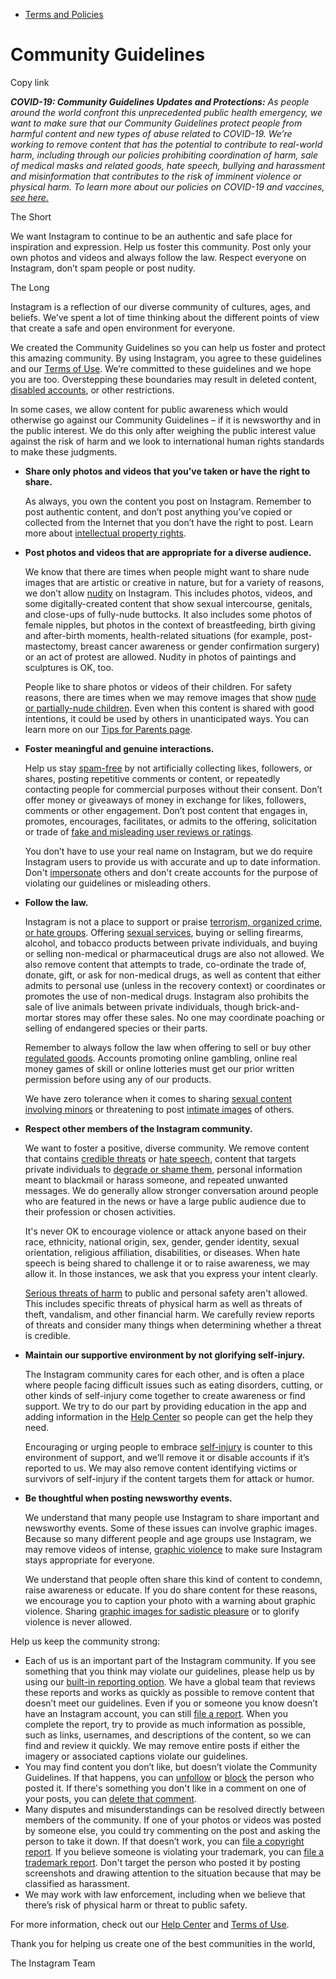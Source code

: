 *   [Terms and Policies](https://help.instagram.com/1417489251945243/?helpref=breadcrumb)

Community Guidelines
====================

Copy link

_**COVID-19: Community Guidelines Updates and Protections:** As people around the world confront this unprecedented public health emergency, we want to make sure that our Community Guidelines protect people from harmful content and new types of abuse related to COVID-19. We’re working to remove content that has the potential to contribute to real-world harm, including through our policies prohibiting coordination of harm, sale of medical masks and related goods, hate speech, bullying and harassment and misinformation that contributes to the risk of imminent violence or physical harm. To learn more about our policies on COVID-19 and vaccines, [see here.](https://help.instagram.com/697825587576762?helpref=faq_content)_

The Short

We want Instagram to continue to be an authentic and safe place for inspiration and expression. Help us foster this community. Post only your own photos and videos and always follow the law. Respect everyone on Instagram, don’t spam people or post nudity.

The Long

Instagram is a reflection of our diverse community of cultures, ages, and beliefs. We’ve spent a lot of time thinking about the different points of view that create a safe and open environment for everyone.

We created the Community Guidelines so you can help us foster and protect this amazing community. By using Instagram, you agree to these guidelines and our [Terms of Use](https://www.instagram.com/legal/terms). We’re committed to these guidelines and we hope you are too. Overstepping these boundaries may result in deleted content, [disabled accounts](https://help.instagram.com/366993040048856?helpref=faq_content), or other restrictions.

In some cases, we allow content for public awareness which would otherwise go against our Community Guidelines – if it is newsworthy and in the public interest. We do this only after weighing the public interest value against the risk of harm and we look to international human rights standards to make these judgments.

*   **Share only photos and videos that you’ve taken or have the right to share.**
    
    As always, you own the content you post on Instagram. Remember to post authentic content, and don’t post anything you’ve copied or collected from the Internet that you don’t have the right to post. Learn more about [intellectual property rights](https://help.instagram.com/126382350847838?helpref=faq_content).
    
*   **Post photos and videos that are appropriate for a diverse audience.**
    
    We know that there are times when people might want to share nude images that are artistic or creative in nature, but for a variety of reasons, we don’t allow [nudity](https://l.instagram.com/?u=https%3A%2F%2Fwww.facebook.com%2Fcommunitystandards%2Fadult_nudity_sexual_activity&e=AT3DL676-5Vva2qNOrygZVkrhDUFQik8inAjhUI6j_bFjavmScAzlP4kvW15zCrxhY2dGhF2yq83NCrWk3eMuy15QpSOtR8mUlQPAjA1Fv-8SgoWQowDGg4LrGmNsqRuJldqxSTpHR1Dep0vs9ZmBQ) on Instagram. This includes photos, videos, and some digitally-created content that show sexual intercourse, genitals, and close-ups of fully-nude buttocks. It also includes some photos of female nipples, but photos in the context of breastfeeding, birth giving and after-birth moments, health-related situations (for example, post-mastectomy, breast cancer awareness or gender confirmation surgery) or an act of protest are allowed. Nudity in photos of paintings and sculptures is OK, too.
    
    People like to share photos or videos of their children. For safety reasons, there are times when we may remove images that show [nude or partially-nude children](https://l.instagram.com/?u=https%3A%2F%2Fwww.facebook.com%2Fcommunitystandards%2Fchild_nudity_sexual_exploitation&e=AT3DL676-5Vva2qNOrygZVkrhDUFQik8inAjhUI6j_bFjavmScAzlP4kvW15zCrxhY2dGhF2yq83NCrWk3eMuy15QpSOtR8mUlQPAjA1Fv-8SgoWQowDGg4LrGmNsqRuJldqxSTpHR1Dep0vs9ZmBQ). Even when this content is shared with good intentions, it could be used by others in unanticipated ways. You can learn more on our [Tips for Parents page](https://help.instagram.com/154475974694511/?helpref=faq_content).
    
*   **Foster meaningful and genuine interactions.**
    
    Help us stay [spam-free](https://l.instagram.com/?u=https%3A%2F%2Fwww.facebook.com%2Fcommunitystandards%2Fspam&e=AT3DL676-5Vva2qNOrygZVkrhDUFQik8inAjhUI6j_bFjavmScAzlP4kvW15zCrxhY2dGhF2yq83NCrWk3eMuy15QpSOtR8mUlQPAjA1Fv-8SgoWQowDGg4LrGmNsqRuJldqxSTpHR1Dep0vs9ZmBQ) by not artificially collecting likes, followers, or shares, posting repetitive comments or content, or repeatedly contacting people for commercial purposes without their consent. Don’t offer money or giveaways of money in exchange for likes, followers, comments or other engagement. Don’t post content that engages in, promotes, encourages, facilitates, or admits to the offering, solicitation or trade of [fake and misleading user reviews or ratings](https://l.instagram.com/?u=https%3A%2F%2Fwww.facebook.com%2Fcommunitystandards%2Ffraud_deception&e=AT3DL676-5Vva2qNOrygZVkrhDUFQik8inAjhUI6j_bFjavmScAzlP4kvW15zCrxhY2dGhF2yq83NCrWk3eMuy15QpSOtR8mUlQPAjA1Fv-8SgoWQowDGg4LrGmNsqRuJldqxSTpHR1Dep0vs9ZmBQ).
    
    You don’t have to use your real name on Instagram, but we do require Instagram users to provide us with accurate and up to date information. Don't [impersonate](https://l.instagram.com/?u=https%3A%2F%2Fwww.facebook.com%2Fcommunitystandards%2Fmisrepresentation&e=AT3DL676-5Vva2qNOrygZVkrhDUFQik8inAjhUI6j_bFjavmScAzlP4kvW15zCrxhY2dGhF2yq83NCrWk3eMuy15QpSOtR8mUlQPAjA1Fv-8SgoWQowDGg4LrGmNsqRuJldqxSTpHR1Dep0vs9ZmBQ) others and don't create accounts for the purpose of violating our guidelines or misleading others.
    
*   **Follow the law.**
    
    Instagram is not a place to support or praise [terrorism, organized crime, or hate groups](https://l.instagram.com/?u=https%3A%2F%2Fwww.facebook.com%2Fcommunitystandards%2Fdangerous_individuals_organizations&e=AT3DL676-5Vva2qNOrygZVkrhDUFQik8inAjhUI6j_bFjavmScAzlP4kvW15zCrxhY2dGhF2yq83NCrWk3eMuy15QpSOtR8mUlQPAjA1Fv-8SgoWQowDGg4LrGmNsqRuJldqxSTpHR1Dep0vs9ZmBQ). Offering [sexual services](https://l.instagram.com/?u=https%3A%2F%2Fwww.facebook.com%2Fcommunitystandards%2Fsexual_solicitation&e=AT3DL676-5Vva2qNOrygZVkrhDUFQik8inAjhUI6j_bFjavmScAzlP4kvW15zCrxhY2dGhF2yq83NCrWk3eMuy15QpSOtR8mUlQPAjA1Fv-8SgoWQowDGg4LrGmNsqRuJldqxSTpHR1Dep0vs9ZmBQ), buying or selling firearms, alcohol, and tobacco products between private individuals, and buying or selling non-medical or pharmaceutical drugs are also not allowed. We also remove content that attempts to trade, co-ordinate the trade of, donate, gift, or ask for non-medical drugs, as well as content that either admits to personal use (unless in the recovery context) or coordinates or promotes the use of non-medical drugs. Instagram also prohibits the sale of live animals between private individuals, though brick-and-mortar stores may offer these sales. No one may coordinate poaching or selling of endangered species or their parts.
    
    Remember to always follow the law when offering to sell or buy other [regulated goods](https://l.instagram.com/?u=https%3A%2F%2Fwww.facebook.com%2Fcommunitystandards%2Fregulated_goods&e=AT3DL676-5Vva2qNOrygZVkrhDUFQik8inAjhUI6j_bFjavmScAzlP4kvW15zCrxhY2dGhF2yq83NCrWk3eMuy15QpSOtR8mUlQPAjA1Fv-8SgoWQowDGg4LrGmNsqRuJldqxSTpHR1Dep0vs9ZmBQ). Accounts promoting online gambling, online real money games of skill or online lotteries must get our prior written permission before using any of our products.
    
    We have zero tolerance when it comes to sharing [sexual content involving minors](https://l.instagram.com/?u=https%3A%2F%2Fwww.facebook.com%2Fcommunitystandards%2Fchild_nudity_sexual_exploitation&e=AT3DL676-5Vva2qNOrygZVkrhDUFQik8inAjhUI6j_bFjavmScAzlP4kvW15zCrxhY2dGhF2yq83NCrWk3eMuy15QpSOtR8mUlQPAjA1Fv-8SgoWQowDGg4LrGmNsqRuJldqxSTpHR1Dep0vs9ZmBQ) or threatening to post [intimate images](https://l.instagram.com/?u=https%3A%2F%2Fwww.facebook.com%2Fcommunitystandards%2Fsexual_exploitation_adults&e=AT3DL676-5Vva2qNOrygZVkrhDUFQik8inAjhUI6j_bFjavmScAzlP4kvW15zCrxhY2dGhF2yq83NCrWk3eMuy15QpSOtR8mUlQPAjA1Fv-8SgoWQowDGg4LrGmNsqRuJldqxSTpHR1Dep0vs9ZmBQ) of others.
    
*   **Respect other members of the Instagram community.**
    
    We want to foster a positive, diverse community. We remove content that contains [credible threats](https://l.instagram.com/?u=https%3A%2F%2Fwww.facebook.com%2Fcommunitystandards%2Fcredible_violence&e=AT3DL676-5Vva2qNOrygZVkrhDUFQik8inAjhUI6j_bFjavmScAzlP4kvW15zCrxhY2dGhF2yq83NCrWk3eMuy15QpSOtR8mUlQPAjA1Fv-8SgoWQowDGg4LrGmNsqRuJldqxSTpHR1Dep0vs9ZmBQ) or [hate speech](https://l.instagram.com/?u=https%3A%2F%2Fwww.facebook.com%2Fcommunitystandards%2Fhate_speech&e=AT3DL676-5Vva2qNOrygZVkrhDUFQik8inAjhUI6j_bFjavmScAzlP4kvW15zCrxhY2dGhF2yq83NCrWk3eMuy15QpSOtR8mUlQPAjA1Fv-8SgoWQowDGg4LrGmNsqRuJldqxSTpHR1Dep0vs9ZmBQ), content that targets private individuals to [degrade or shame them](https://l.instagram.com/?u=https%3A%2F%2Fwww.facebook.com%2Fcommunitystandards%2Fbullying&e=AT3DL676-5Vva2qNOrygZVkrhDUFQik8inAjhUI6j_bFjavmScAzlP4kvW15zCrxhY2dGhF2yq83NCrWk3eMuy15QpSOtR8mUlQPAjA1Fv-8SgoWQowDGg4LrGmNsqRuJldqxSTpHR1Dep0vs9ZmBQ), personal information meant to blackmail or harass someone, and repeated unwanted messages. We do generally allow stronger conversation around people who are featured in the news or have a large public audience due to their profession or chosen activities.
    
    It's never OK to encourage violence or attack anyone based on their race, ethnicity, national origin, sex, gender, gender identity, sexual orientation, religious affiliation, disabilities, or diseases. When hate speech is being shared to challenge it or to raise awareness, we may allow it. In those instances, we ask that you express your intent clearly.
    
    [Serious threats of harm](https://l.instagram.com/?u=https%3A%2F%2Fwww.facebook.com%2Fcommunitystandards%2Fcredible_violence&e=AT3DL676-5Vva2qNOrygZVkrhDUFQik8inAjhUI6j_bFjavmScAzlP4kvW15zCrxhY2dGhF2yq83NCrWk3eMuy15QpSOtR8mUlQPAjA1Fv-8SgoWQowDGg4LrGmNsqRuJldqxSTpHR1Dep0vs9ZmBQ) to public and personal safety aren't allowed. This includes specific threats of physical harm as well as threats of theft, vandalism, and other financial harm. We carefully review reports of threats and consider many things when determining whether a threat is credible.
    
*   **Maintain our supportive environment by not glorifying self-injury.**
    
    The Instagram community cares for each other, and is often a place where people facing difficult issues such as eating disorders, cutting, or other kinds of self-injury come together to create awareness or find support. We try to do our part by providing education in the app and adding information in the [Help Center](https://help.instagram.com/) so people can get the help they need.
    
    Encouraging or urging people to embrace [self-injury](https://l.instagram.com/?u=https%3A%2F%2Fwww.facebook.com%2Fcommunitystandards%2Fsuicide_self_injury_violence&e=AT3DL676-5Vva2qNOrygZVkrhDUFQik8inAjhUI6j_bFjavmScAzlP4kvW15zCrxhY2dGhF2yq83NCrWk3eMuy15QpSOtR8mUlQPAjA1Fv-8SgoWQowDGg4LrGmNsqRuJldqxSTpHR1Dep0vs9ZmBQ) is counter to this environment of support, and we’ll remove it or disable accounts if it’s reported to us. We may also remove content identifying victims or survivors of self-injury if the content targets them for attack or humor.
    
*   **Be thoughtful when posting newsworthy events.**
    
    We understand that many people use Instagram to share important and newsworthy events. Some of these issues can involve graphic images. Because so many different people and age groups use Instagram, we may remove videos of intense, [graphic violence](https://l.instagram.com/?u=https%3A%2F%2Fwww.facebook.com%2Fcommunitystandards%2Fgraphic_violence&e=AT3DL676-5Vva2qNOrygZVkrhDUFQik8inAjhUI6j_bFjavmScAzlP4kvW15zCrxhY2dGhF2yq83NCrWk3eMuy15QpSOtR8mUlQPAjA1Fv-8SgoWQowDGg4LrGmNsqRuJldqxSTpHR1Dep0vs9ZmBQ) to make sure Instagram stays appropriate for everyone.
    
    We understand that people often share this kind of content to condemn, raise awareness or educate. If you do share content for these reasons, we encourage you to caption your photo with a warning about graphic violence. Sharing [graphic images for sadistic pleasure](https://l.instagram.com/?u=https%3A%2F%2Fwww.facebook.com%2Fcommunitystandards%2Fcruel_insensitive&e=AT3DL676-5Vva2qNOrygZVkrhDUFQik8inAjhUI6j_bFjavmScAzlP4kvW15zCrxhY2dGhF2yq83NCrWk3eMuy15QpSOtR8mUlQPAjA1Fv-8SgoWQowDGg4LrGmNsqRuJldqxSTpHR1Dep0vs9ZmBQ) or to glorify violence is never allowed.
    

Help us keep the community strong:

*   Each of us is an important part of the Instagram community. If you see something that you think may violate our guidelines, please help us by using our [built-in reporting option](https://help.instagram.com/165828726894770?helpref=faq_content). We have a global team that reviews these reports and works as quickly as possible to remove content that doesn’t meet our guidelines. Even if you or someone you know doesn’t have an Instagram account, you can still [file a report](https://help.instagram.com/contact/383679321740945). When you complete the report, try to provide as much information as possible, such as links, usernames, and descriptions of the content, so we can find and review it quickly. We may remove entire posts if either the imagery or associated captions violate our guidelines.
*   You may find content you don’t like, but doesn’t violate the Community Guidelines. If that happens, you can [unfollow](https://help.instagram.com/286340048138725?helpref=faq_content) or [block](https://help.instagram.com/426700567389543/?helpref=faq_content) the person who posted it. If there's something you don't like in a comment on one of your posts, you can [delete that comment](https://help.instagram.com/289098941190483?helpref=faq_content).
*   Many disputes and misunderstandings can be resolved directly between members of the community. If one of your photos or videos was posted by someone else, you could try commenting on the post and asking the person to take it down. If that doesn’t work, you can [file a copyright report](https://help.instagram.com/126382350847838?helpref=faq_content). If you believe someone is violating your trademark, you can [file a trademark report](https://help.instagram.com/222826637847963?helpref=faq_content). Don't target the person who posted it by posting screenshots and drawing attention to the situation because that may be classified as harassment.
*   We may work with law enforcement, including when we believe that there’s risk of physical harm or threat to public safety.

For more information, check out our [Help Center](https://help.instagram.com/) and [Terms of Use](https://l.instagram.com/?u=http%3A%2F%2Finstagram.com%2Flegal%2Fterms%2F%23&e=AT3DL676-5Vva2qNOrygZVkrhDUFQik8inAjhUI6j_bFjavmScAzlP4kvW15zCrxhY2dGhF2yq83NCrWk3eMuy15QpSOtR8mUlQPAjA1Fv-8SgoWQowDGg4LrGmNsqRuJldqxSTpHR1Dep0vs9ZmBQ).

Thank you for helping us create one of the best communities in the world,

The Instagram Team